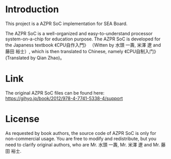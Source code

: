 # Introduction
This project is a AZPR SoC implementation for SEA Board.

The AZPR SoC is a well-organized and easy-to-understand processor system-on-a-chip for education purpose. The AZPR SoC is developed for the Japaness textbook 《CPU自作入門》 （Witten by 水頭 一壽, 米澤 遼 and 藤田 裕士）,  which is then translated to Chinese, namely 《CPU自制入门》(Translated by Qian Zhao)。

# Link
The original AZPR SoC files can be found here:
https://gihyo.jp/book/2012/978-4-7741-5338-4/support

# License
As requested by book authors, the source code of AZPR SoC is only for non-commercial usage. You are free to modify and redistribute, but you need to clarify original authors, who are Mr. 水頭 一壽, Mr. 米澤 遼 and Mr. 藤田 裕士.
